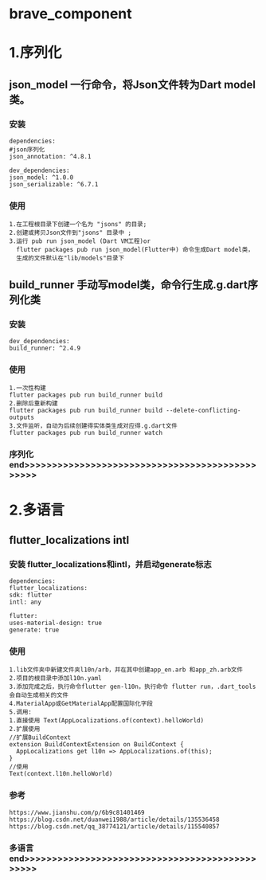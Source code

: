 # brave_component

# 1.序列化
## json_model 一行命令，将Json文件转为Dart model类。

### 安装

    dependencies:
    #json序列化
    json_annotation: ^4.8.1
    
    dev_dependencies:
    json_model: ^1.0.0
    json_serializable: ^6.7.1

### 使用

    1.在工程根目录下创建一个名为 "jsons" 的目录;
    2.创建或拷贝Json文件到"jsons" 目录中 ;
    3.运行 pub run json_model (Dart VM工程)or 
      flutter packages pub run json_model(Flutter中) 命令生成Dart model类，
      生成的文件默认在"lib/models"目录下

## build_runner 手动写model类，命令行生成.g.dart序列化类

### 安装

    dev_dependencies:
    build_runner: ^2.4.9

### 使用
    1.一次性构建
    flutter packages pub run build_runner build
    2.删除后重新构建
    flutter packages pub run build_runner build --delete-conflicting-outputs
    3.文件监听，自动为后续创建得实体类生成对应得.g.dart文件
    flutter packages pub run build_runner watch
### 序列化 end>>>>>>>>>>>>>>>>>>>>>>>>>>>>>>>>>>>>>>>>>>>>>>>

# 2.多语言

## flutter_localizations intl

### 安装 flutter_localizations和intl，并启动generate标志
    dependencies:
    flutter_localizations:
    sdk: flutter
    intl: any

    flutter:
    uses-material-design: true
    generate: true
### 使用

    1.lib文件夹中新建文件夹l10n/arb，并在其中创建app_en.arb 和app_zh.arb文件
    2.项目的根目录中添加l10n.yaml
    3.添加完成之后，执行命令flutter gen-l10n，执行命令 flutter run，.dart_tools会自动生成相关的文件
    4.MaterialApp或GetMaterialApp配置国际化字段
    5.调用:
    1.直接使用 Text(AppLocalizations.of(context).helloWorld)
    2.扩展使用 
    //扩展BuildContext
    extension BuildContextExtension on BuildContext {
      AppLocalizations get l10n => AppLocalizations.of(this);
    }
    //使用
    Text(context.l10n.helloWorld)

### 参考
    https://www.jianshu.com/p/6b9c81401469
    https://blog.csdn.net/duanwei1988/article/details/135536458
    https://blog.csdn.net/qq_38774121/article/details/115540857
### 多语言end>>>>>>>>>>>>>>>>>>>>>>>>>>>>>>>>>>>>>>>>>>>>>>>

